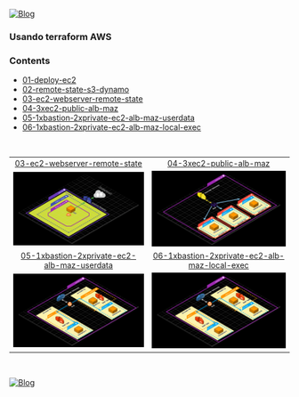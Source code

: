 [![Blog](https://img.shields.io/website?down_color=blue&down_message=infrati.dev&label=Blog&logo=ghost&logoColor=green&style=for-the-badge&up_color=blue&up_message=infrati.dev&url=https%3A%2F%2Finfrati.dev)](https://infrati.dev)

### Usando terraform AWS

### Contents 
  - [01-deploy-ec2](01-deploy-ec2/README.md)
  - [02-remote-state-s3-dynamo](02-remote-state-s3-dynamodb/README.md)
  - [03-ec2-webserver-remote-state](03-ec2-webserver-remote-state/README.md)
  - [04-3xec2-public-alb-maz](04-3xec2-public-alb-maz/README.md)
  - [05-1xbastion-2xprivate-ec2-alb-maz-userdata](05-1xbastion-2xprivate-ec2-alb-maz-userdata/README.md)
  - [06-1xbastion-2xprivate-ec2-alb-maz-local-exec](06-1xbastion-2xprivate-ec2-alb-maz-local-exec/README.md)

<br>

<table>
  <tr>
     <td style="text-align: center; vertical-align: middle;"><a href="03-ec2-webserver-remote-state/">03-ec2-webserver-remote-state</a></td>
    <td style="text-align: center; vertical-align: middle;"><a href="04-3xec2-public-alb-maz/">04-3xec2-public-alb-maz</a></td>
  </tr>
  <tr>
    <td style="text-align: center; vertical-align: middle;"><img style="height: auto; width: 250px;" src="./images/WebServer-Remote-State-AWS.png"></td>
    <td style="text-align: center; vertical-align: middle;"><img style="height: auto; width: 250px;" src="./images/04-3xec2-public-alb-maz.png"></td>
  </tr>
    <tr>
    <td style="text-align: center; vertical-align: middle;"><a href="05-1xbastion-2xprivate-ec2-alb-maz-userdata/">05-1xbastion-2xprivate-ec2-alb-maz-userdata</a></td>
    <td style="text-align: center; vertical-align: middle;"><a href="06-1xbastion-2xprivate-ec2-alb-maz-local-exec/">06-1xbastion-2xprivate-ec2-alb-maz-local-exec</a></td>
  </tr>
  <tr>
    <td style="text-align: center; vertical-align: middle;"><img style="height: auto; width: 250px;" src="./images/05-1xbastion-2xprivate-ec2-alb-maz-userdata.png"></td>
    <td style="text-align: center; vertical-align: middle;"><img style="height: auto; width: 250px;" src="./images/06-1xbastion-2xprivate-ec2-alb-maz-lexec.png"></td>
  </tr>
 </table>

<br>

[![Blog](https://img.shields.io/website?down_color=blue&down_message=infrati.dev&label=Blog&logo=ghost&logoColor=green&style=for-the-badge&up_color=blue&up_message=infrati.dev&url=https%3A%2F%2Finfrati.dev)](https://infrati.dev)


